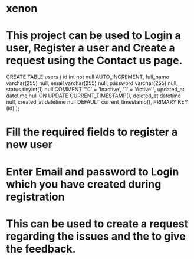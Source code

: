 # xenon
<!-- Usage -->
# This project can be used to Login a user, Register a user and Create a request using the Contact us page.

<!-- Create user table -->
CREATE TABLE users (
    id int not null AUTO_INCREMENT,
    full_name varchar(255) null,
    email varchar(255) null,
    password varchar(255) null,
    status tinyint(1) null COMMENT "'0' = 'Inactive', '1' = 'Active'",
    updated_at datetime null ON UPDATE CURRENT_TIMESTAMP(),
    deleted_at datetime null,
    created_at datetime null DEFAULT current_timestamp(),
    PRIMARY KEY (id)
);

<!-- Registration -->
# Fill the required fields to register a new user

<!-- Login -->
# Enter Email and password to Login which you have created during registration

<!-- Contact us -->
# This can be used to create a request regarding the issues and the to give the feedback.